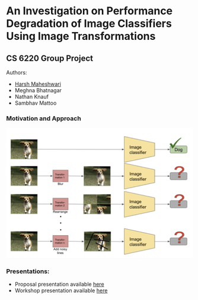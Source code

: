 # An Investigation on Performance Degradation of Image Classifiers Using Image Transformations

## CS 6220 Group Project

Authors:
- [Harsh Maheshwari](http://harshm121.github.io/)
- Meghna Bhatnagar
- Nathan Knauf
- Sambhav Mattoo

### Motivation and Approach
![Motivation](motivation.png)

### Presentations:
- Proposal presentation available [here](https://docs.google.com/presentation/d/1Vo-HQtcFcbZXOcGleHs86rCro4IbmEJV2XwvBnUDsQ8/edit?usp=sharing)
- Workshop presentation available [here](https://docs.google.com/presentation/d/122RrrYw-hVRmr8YUb4xW4Bz0ypH7807KPcY9iAIXBKM/edit?usp=sharing)
